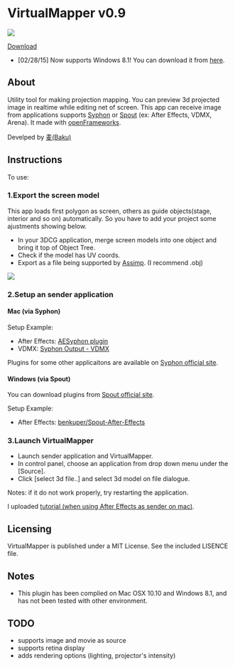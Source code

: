 # VirtualMapper v0.9

![](https://raw.github.com/baku89/VirtualMapper/master/doc/thumbnail.png)

[Download](https://github.com/baku89/VirtualMapper/releases)

* [02/28/15] Now supports Windows 8.1! You can download it from [here](https://github.com/baku89/VirtualMapper/releases).

## About

Utility tool for making projection mapping. You can preview 3d projected image in realtime while editing net of screen. This app can receive image from applications supports [Syphon](http://syphon.v002.info/) or [Spout](http://spout.zeal.co/) (ex: After Effects, VDMX, Arena). It made with [openFrameworks](http://openframeworks.cc/).

Develped by [麦(Baku)](http://baku89.com)

## Instructions

To use:

### 1.Export the screen model

This app loads first polygon as screen, others as guide objects(stage, interior and so on) automatically.
So you have to add your project some ajustments showing below.

* In your 3DCG application, merge screen models into one object and bring it top of Object Tree.
* Check if the model has UV coords.
* Export as a file being supported by [Assimp](https://github.com/assimp/assimp). (I recommend .obj)

![](https://raw.github.com/baku89/VirtualMapper/master/doc/object_tree.png)

### 2.Setup an sender application

#### Mac (via Syphon)

Setup Example:

* After Effects: [AESyphon plugin](http://tobiasebsen.dk/experiments/aesyphon/)
* VDMX: [Syphon Output - VDMX](http://vdmx.vidvox.net/tutorials/syphon-output)

Plugins for some other applicaitons are available on [Syphon official site](http://syphon.v002.info/).

#### Windows (via Spout)

You can download plugins from [Spout official site](http://spout.zeal.co/).

Setup Example:

* After Effects: [benkuper/Spout-After-Effects](https://github.com/benkuper/Spout-AfterEffects)

### 3.Launch VirtualMapper

* Launch sender application and VirtualMapper.
* In control panel, choose an application from drop down menu under the [Source].
* Click [select 3d file..] and select 3d model on file dialogue.

Notes: if it do not work properly, try restarting the application.

I uploaded [tutorial (when using After Effects as sender on mac)](https://vimeo.com/117640423).

## Licensing

VirtualMapper is published under a MIT License. See the included LISENCE file.

## Notes

* This plugin has been complied on Mac OSX 10.10 and Windows 8.1, and has not been tested with other environment.

## TODO

* supports image and movie as source
* supports retina display
* adds rendering options (lighting, projector's intensity)
